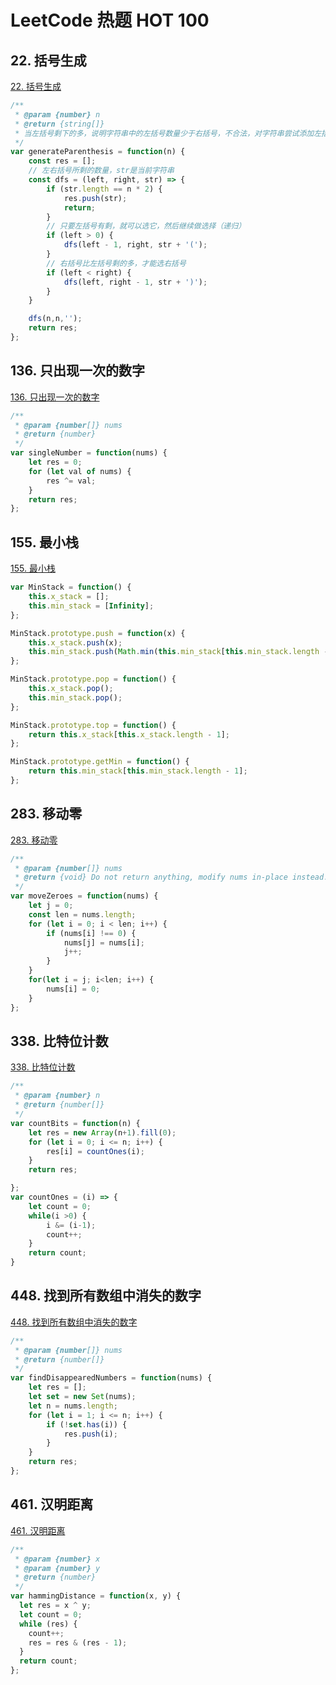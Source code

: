 # LeetCode 热题 HOT 100

## 22. 括号生成

[22. 括号生成](https://leetcode-cn.com/problems/generate-parentheses/)

```js
/**
 * @param {number} n
 * @return {string[]}
 * 当左括号剩下的多，说明字符串中的左括号数量少于右括号，不合法，对字符串尝试添加左括号，然后回溯，尝试添加右括号，然后尝试回溯
 */
var generateParenthesis = function(n) {
    const res = [];
    // 左右括号所剩的数量，str是当前字符串
    const dfs = (left, right, str) => {
        if (str.length == n * 2) {
            res.push(str);
            return;
        }
        // 只要左括号有剩，就可以选它，然后继续做选择（递归）
        if (left > 0) {
            dfs(left - 1, right, str + '(');
        }
        // 右括号比左括号剩的多，才能选右括号
        if (left < right) {
            dfs(left, right - 1, str + ')');
        }
    }

    dfs(n,n,'');
    return res;
};
```

## 136. 只出现一次的数字

[136. 只出现一次的数字](https://leetcode-cn.com/problems/single-number/)

```js
/**
 * @param {number[]} nums
 * @return {number}
 */
var singleNumber = function(nums) {
    let res = 0;
    for (let val of nums) {
        res ^= val;
    }
    return res;
};
```

## 155. 最小栈

[155. 最小栈](https://leetcode-cn.com/problems/min-stack/)

```js
var MinStack = function() {
    this.x_stack = [];
    this.min_stack = [Infinity];
};

MinStack.prototype.push = function(x) {
    this.x_stack.push(x);
    this.min_stack.push(Math.min(this.min_stack[this.min_stack.length - 1], x));
};

MinStack.prototype.pop = function() {
    this.x_stack.pop();
    this.min_stack.pop();
};

MinStack.prototype.top = function() {
    return this.x_stack[this.x_stack.length - 1];
};

MinStack.prototype.getMin = function() {
    return this.min_stack[this.min_stack.length - 1];
};

```

## 283. 移动零

[283. 移动零](https://leetcode-cn.com/problems/move-zeroes/)

```js
/**
 * @param {number[]} nums
 * @return {void} Do not return anything, modify nums in-place instead.
 */
var moveZeroes = function(nums) {
    let j = 0;
    const len = nums.length;
    for (let i = 0; i < len; i++) {
        if (nums[i] !== 0) {
            nums[j] = nums[i]; 
            j++;
        }
    }
    for(let i = j; i<len; i++) {
        nums[i] = 0;
    }
};
```

## 338. 比特位计数

[338. 比特位计数](https://leetcode-cn.com/problems/counting-bits/)

```js
/**
 * @param {number} n
 * @return {number[]}
 */
var countBits = function(n) {
    let res = new Array(n+1).fill(0);
    for (let i = 0; i <= n; i++) {
        res[i] = countOnes(i);
    }
    return res;

};
var countOnes = (i) => {
    let count = 0;
    while(i >0) {
        i &= (i-1);
        count++;
    }
    return count;
}
```

## 448. 找到所有数组中消失的数字

[448. 找到所有数组中消失的数字](https://leetcode-cn.com/problems/find-all-numbers-disappeared-in-an-array)

```js
/**
 * @param {number[]} nums
 * @return {number[]}
 */
var findDisappearedNumbers = function(nums) {
    let res = [];
    let set = new Set(nums);
    let n = nums.length;
    for (let i = 1; i <= n; i++) {
        if (!set.has(i)) {
            res.push(i);
        }
    }
    return res;
};
```

## 461. 汉明距离

[461. 汉明距离](https://leetcode-cn.com/problems/hamming-distance/)

```js
/**
 * @param {number} x
 * @param {number} y
 * @return {number}
 */
var hammingDistance = function(x, y) {
  let res = x ^ y;
  let count = 0;
  while (res) {
    count++;
    res = res & (res - 1);
  }
  return count;
};
```